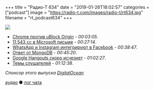 +++
title = "Радио-Т 634"
date = "2019-01-26T18:02:57"
categories = ["podcast"]
image = "https://radio-t.com/images/radio-t/rt634.jpg"
filename = "rt_podcast634"
+++

![](https://radio-t.com/images/radio-t/rt634.jpg)

- [Chrome против uBlock Origin](http://www.opennet.ru/opennews/art.shtml?num=50009) - *00:03:05*.
- [11,543 cc в Microsoft письме](https://www.businessinsider.fr/us/microsoft-employee-github-reply-all-email-storm-2019-1/) - *00:27:14*.
- [WhatsApp и Instagram интегрируют в Facebook](https://www.nytimes.com/2019/01/25/technology/facebook-instagram-whatsapp-messenger.html) - *00:38:47*.
- [Ответ от MongoDB](https://www.mongodb.com/blog/post/documents-are-everywhere) - *00:45:20*.
- [Google Hangouts скоро исчезнет](https://www.theverge.com/2019/1/22/18193303/google-hangouts-end-transition-october-gsuite-chat-meet) - *01:02:27*.
- [Темы слушателей](https://radio-t.com/p/2019/01/22/prep-634/) - *01:12:38*.

*Спонсор этого выпуска [DigitalOcean](https://www.digitalocean.com)*


[аудио](http://cdn.radio-t.com/rt_podcast634.mp3) ● [лог чата](http://chat.radio-t.com/logs/radio-t-634.html)
<audio src="http://cdn.radio-t.com/rt_podcast634.mp3" preload="none"></audio>
